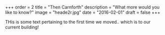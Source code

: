 +++
order = 2
title = "Then Carnforth"
description = "What more would you like to know?"
image = "heade2r.jpg"
date = "2016-02-01"
draft = false
+++

THis is some text pertaining to the first time we moved.. which is to our current building!

